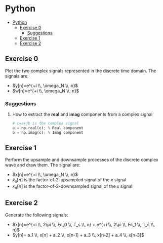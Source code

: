 # Python

- [Python](#python)
  - [Exercise 0](#exercise-0)
    - [Suggestions](#suggestions)
  - [Exercise 1](#exercise-1)
  - [Exercise 2](#exercise-2)

## Exercise 0

Plot the two complex signals represented in the discrete time domain. The signals are:

- $y[n]=e^{+i \\, \omega_N \\, n}$
- $w[n]=e^{+i \\, \omega_N \\, n}$

### Suggestions

1. How to extract the **real** and **imag** components from a complex signal

    ```python
    # c=a+jb is the complex signal
    a = np.real(c); % Real component
    b = np.imag(c); % Imag component
    ```

## Exercise 1

Perform the upsample and downsample processes of the discrete complex
wave and draw them. The signal are:

- $x[n]=e^{+i \\, \omega_N \\, n}$
- $x_u[n]$ is the factor-of-2-upsampled signal of the $x$ signal
- $x_d[n]$ is the factor-of-2-downsampled signal of the $x$ signal

## Exercise 2

Generate the following signals:

- $x[n]=e^{+i \\, 2\pi \\, Fc_0 \\, T_s \\, n} + e^{+i \\, 2\pi \\, Fc_1 \\, T_s \\, n}$
- $y[n]= a_1 \\, x[n] + a_2 \\, x[n-1] + a_3 \\, x[n-2] + a_4 \\, x[n-3]$
